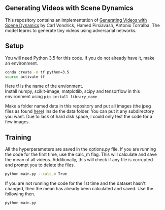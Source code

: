 Generating Videos with Scene Dynamics
--------------------------------------
This repository contains an implementation of [Generating Videos with Scene Dynamics](http://web.mit.edu/vondrick/tinyvideo/) by Carl Vondrick, Hamed Pirsiavash, Antonio Torralba. The model learns to generate tiny videos using adversarial networks.

Setup
---------------------------------

You will need Python 3.5 for this code. If you do not already have it, make an environment.
```sh
conda create -n tf python=3.5
source activate tf
```
Here tf is the name of the envionment. <br>
Install numpy, scikit-image, matplotlib, scipy and tensorflow in this environment using `pip install library_name` <br>

Make a folder named data in this repository and put all images (the jpeg files as found [here](http://web.mit.edu/vondrick/tinyvideo/)) inside the data folder. You can put it any subdirectory you want. Due to lack of hard disk space, I could only test the code for a few images. <br>

Training
----------------------------------------
All the hyperparameters are saved in the options.py file. If you are running the code for the first time, use the calc_m flag. This will calculate and save the mean of all videos. Additionally, this will check if any file is corrupted and prompt you to delete the files.

```sh
python main.py --calc_m True
```

If you are not running the code for the 1st time and the dataset hasn't changed, then the mean has already been calculated and saved. Use the following then.
```sh
python main.py
```
